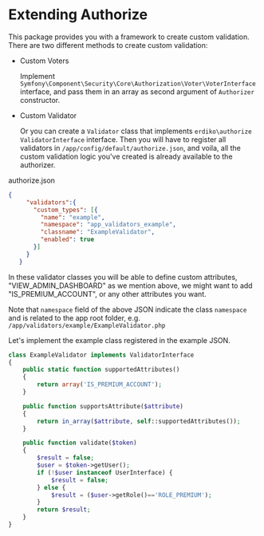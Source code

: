 # Extending Authorize

This package provides you with a framework to create custom validation. There are two different methods to create custom
validation:

- Custom Voters

    Implement `Symfony\Component\Security\Core\Authorization\Voter\VoterInterface`
    interface, and pass them in an array as second argument of `Authorizer` constructor.

- Custom Validator

    Or you can create a `Validator` class that implements `erdiko\authorize ValidatorInterface` interface.
    Then you will have to register all validators in `/app/config/default/authorize.json`, and voila, all the custom validation
    logic you've created is already available to the authorizer.  

authorize.json
```json
{
     "validators":{
       "custom_types": [{
         "name": "example",
         "namespace": "app_validators_example",
         "classname": "ExampleValidator",
         "enabled": true
       }]
     }
   }
```

In these validator classes you will be able to define custom attributes, "VIEW_ADMIN_DASHBOARD" as we mention above,
we might want to add "IS_PREMIUM_ACCOUNT", or any other attributes you want.

Note that `namespace` field of the above JSON indicate the class `namespace` and is related to the app root folder,
e.g. `/app/validators/example/ExampleValidator.php`

Let's implement the example class registered in the example JSON.  

```php
class ExampleValidator implements ValidatorInterface
{
    public static function supportedAttributes()
    {
        return array('IS_PREMIUM_ACCOUNT');
    }

    public function supportsAttribute($attribute)
    {
        return in_array($attribute, self::supportedAttributes());
    }

    public function validate($token)
    {
        $result = false;
        $user = $token->getUser();
        if (!$user instanceof UserInterface) {
            $result = false;
        } else {
            $result = ($user->getRole()=='ROLE_PREMIUM');
        }
        return $result;
    }
}
```